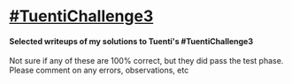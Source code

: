 [#TuentiChallenge3](https://contest.tuenti.net/)
================

#### Selected writeups of my solutions to Tuenti's #TuentiChallenge3

Not sure if any of these are 100% correct, but they did pass the test phase. Please comment on any errors, observations, etc
